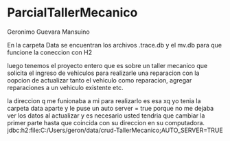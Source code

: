 # ParcialTallerMecanico

Geronimo Guevara Mansuino

En la carpeta Data se encuentran los archivos .trace.db y el mv.db para que funcione la coneccion con H2

luego tenemos el proyecto entero que es sobre un taller mecanico que solicita el ingreso de vehiculos para realizarle
una reparacion con la oopcion de actualizar tanto el vehiculo como reparacion, agregar reparaciones a un vehiculo existente etc.

la direccion q me funionaba a mi para realizarlo es esa xq yo tenia la carpeta data aparte y le puse un auto server = true porque no me dejaba
ver los datos al actualizar y es necesario usted tendria que cambiar la primer parte hasta que coincida con su direccion en su computadora.
jdbc:h2:file:C:/Users/geron/data/crud-TallerMecanico;AUTO_SERVER=TRUE

